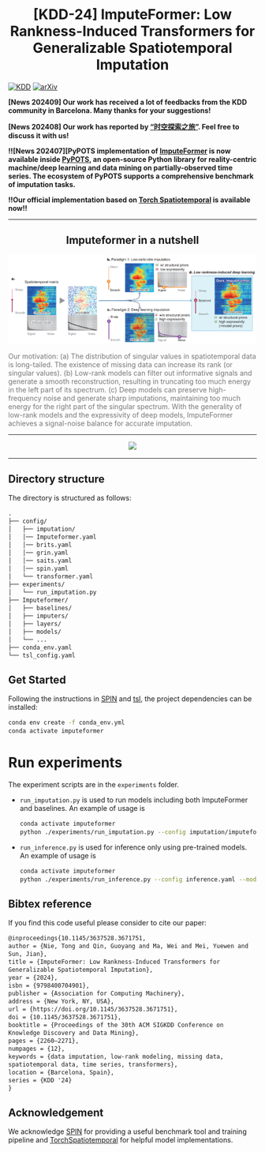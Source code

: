 # <div align="center">[KDD-24] ImputeFormer: Low Rankness-Induced Transformers for Generalizable Spatiotemporal Imputation </div>

[![KDD](https://img.shields.io/badge/KDD-2024-blue.svg?style=flat-square)](https://dl.acm.org/doi/abs/10.1145/3637528.3671751)
[![arXiv](https://img.shields.io/static/v1?label=arXiv&message=ImputeFormer&color=red&logo=arxiv)](https://arxiv.org/abs/2312.01728)

**[News 202409] Our work has received a lot of feedbacks from the KDD community in Barcelona. Many thanks for your suggestions!**

**[News 202408] Our work has reported by [“时空探索之旅”](https://mp.weixin.qq.com/s/Bw1FE0KW--Wmjk2BlXXNGw). Feel free to discuss it with us!**

**‼️[News 202407][PyPOTS implementation of [ImputeFormer](https://github.com/WenjieDu/PyPOTS/tree/main/pypots/imputation/imputeformer) is now available inside [PyPOTS](https://github.com/WenjieDu/PyPOTS), an open-source Python library for reality-centric machine/deep learning and data mining on partially-observed time series. The ecosystem of PyPOTS supports a comprehensive benchmark of imputation tasks.**

**‼️Our official implementation based on [Torch Spatiotemporal](https://github.com/TorchSpatiotemporal/tsl) is available now!!**

---


<h2 align=center>Imputeformer in a nutshell</h2>

<div align=center>
	<img src="./Imputeformer_introduction.png" alt="Example of the sparse spatiotemporal attention layer."/>
	<p align=left style="color: #777">Our motivation: (a) The distribution of singular values in spatiotemporal data is long-tailed. The existence of missing data can increase its rank (or singular values). (b) Low-rank models can filter out informative signals and generate a smooth reconstruction, resulting in truncating too much energy in the left part of its spectrum. (c) Deep models can preserve high-frequency noise and generate sharp imputations, maintaining too much energy for the right part of the singular spectrum. With the generality of low-rank models and the expressivity of deep models, ImputeFormer achieves a signal-noise balance for accurate imputation.</p>
</div>

---
<div align="center">
    <img src="./kdd_poster.png" width="450" height="auto" />
    <p align="left" style="color: #777"></p>
</div>

---

## Directory structure

The directory is structured as follows:

```
.
├── config/
│   ├── imputation/
│   │── Imputeformer.yaml
│   │── brits.yaml
│   │── grin.yaml
│   │── saits.yaml
│   │── spin.yaml
│   └── transformer.yaml
├── experiments/
│   └── run_imputation.py
├── Imputeformer/
│   ├── baselines/
│   ├── imputers/
│   ├── layers/
│   ├── models/
│   └── ...
├── conda_env.yaml
└── tsl_config.yaml

```

## Get Started
Following the instructions in [SPIN](https://github.com/Graph-Machine-Learning-Group/spin) and [tsl](https://github.com/TorchSpatiotemporal), the project dependencies can be installed:

```bash
conda env create -f conda_env.yml
conda activate imputeformer
```


# Run experiments

The experiment scripts are in the `experiments` folder.

* `run_imputation.py` is used to run models including both ImputeFormer and baselines. An example of usage is

	```bash
	conda activate imputeformer
	python ./experiments/run_imputation.py --config imputation/imputeformer_la.yaml --model-name imputeformer --dataset-name la_block
	```

* `run_inference.py` is used for inference only using pre-trained models. An example of usage is

	```bash
	conda activate imputeformer
	python ./experiments/run_inference.py --config inference.yaml --model-name imputeformer --dataset-name la_point --exp-name {exp_name}
	```



## Bibtex reference

If you find this code useful please consider to cite our paper:

```
@inproceedings{10.1145/3637528.3671751,
author = {Nie, Tong and Qin, Guoyang and Ma, Wei and Mei, Yuewen and Sun, Jian},
title = {ImputeFormer: Low Rankness-Induced Transformers for Generalizable Spatiotemporal Imputation},
year = {2024},
isbn = {9798400704901},
publisher = {Association for Computing Machinery},
address = {New York, NY, USA},
url = {https://doi.org/10.1145/3637528.3671751},
doi = {10.1145/3637528.3671751},
booktitle = {Proceedings of the 30th ACM SIGKDD Conference on Knowledge Discovery and Data Mining},
pages = {2260–2271},
numpages = {12},
keywords = {data imputation, low-rank modeling, missing data, spatiotemporal data, time series, transformers},
location = {Barcelona, Spain},
series = {KDD '24}
}
```

## Acknowledgement

We acknowledge [SPIN](https://github.com/Graph-Machine-Learning-Group/spin) for providing a useful benchmark tool and training pipeline and [TorchSpatiotemporal](https://github.com/TorchSpatiotemporal) for helpful model implementations.
